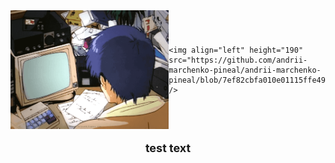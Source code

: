 
<div style="flex-direction: column">
  <div height="190" style="width: 100%; display: flex; justify-content: space-between; align-items: center;">
    <img align="right" height="190" src="https://github.com/andrii-marchenko-pineal/andrii-marchenko-pineal/blob/6040c0d11870aeec5e13a8d22d8dd201155f0b99/68747470733a2f2f692e70696e696d672e636f6d2f6f726967696e616c732f36652f61352f66642f36656135666435393834373766346562363232353366633330303430333963612e676966.gif"  />
    
    <img align="left" height="190" src="https://github.com/andrii-marchenko-pineal/andrii-marchenko-pineal/blob/7ef82cbfa010e01115ffe49b488a62c2bd6aabbd/0013267623tg432tgbv0987yt.gif"  />
  </div>
  
  <div style="text-align: center; margin-top: 20px; font-size: 18px; font-weight: bold;">
    test text
  </div>
</div>
